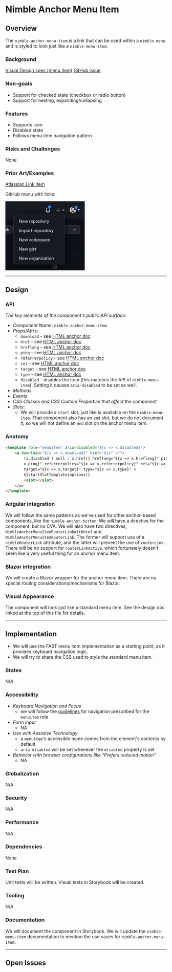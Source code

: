 # Nimble Anchor Menu Item

## Overview

The `nimble-anchor-menu-item` is a link that can be used within a `nimble-menu` and is styled to look just like a `nimble-menu-item`.

### Background

[Visual Design spec (menu item)](https://xd.adobe.com/view/33ffad4a-eb2c-4241-b8c5-ebfff1faf6f6-66ac/screen/c098395e-30f8-4bd4-b8c5-394326b59919)
[GitHub issue](https://github.com/ni/nimble/issues/1020)

### Non-goals

-   Support for checked state (checkbox or radio button)
-   Support for nesting, expanding/collapsing

### Features

-   Supports icon
-   Disabled state
-   Follows menu item navigation pattern

### Risks and Challenges

None

### Prior Art/Examples

[Atlassian Link item](https://atlassian.design/components/menu/link-item/examples)

GitHub menu with links:

![GitHub](github.png)

---

## Design

### API

_The key elements of the component's public API surface:_

-   _Component Name_: `nimble-anchor-menu-item`
-   _Props/Attrs_:
    -   `download` - see [HTML anchor doc](https://developer.mozilla.org/en-US/docs/Web/HTML/Element/a#attributes)
    -   `href` - see [HTML anchor doc](https://developer.mozilla.org/en-US/docs/Web/HTML/Element/a#attributes).
    -   `hreflang` - see [HTML anchor doc](https://developer.mozilla.org/en-US/docs/Web/HTML/Element/a#attributes)
    -   `ping` - see [HTML anchor doc](https://developer.mozilla.org/en-US/docs/Web/HTML/Element/a#attributes)
    -   `referrerpolicy` - see [HTML anchor doc](https://developer.mozilla.org/en-US/docs/Web/HTML/Element/a#attributes)
    -   `rel` - see [HTML anchor doc](https://developer.mozilla.org/en-US/docs/Web/HTML/Element/a#attributes)
    -   `target` - see [HTML anchor doc](https://developer.mozilla.org/en-US/docs/Web/HTML/Element/a#attributes)
    -   `type` - see [HTML anchor doc](https://developer.mozilla.org/en-US/docs/Web/HTML/Element/a#attributes)
    -   `disabled` - disables the item (this matches the API of `nimble-menu-item`). Setting it causes `aria-disabled` to be set as well.
-   _Methods_
-   _Events_
-   _CSS Classes and CSS Custom Properties that affect the component_
-   _Slots_:
    -   We will provide a `start` slot, just like is available on the `nimble-menu-item`. That component also has an `end` slot, but we do not document it, so we will not define an `end` slot on the anchor menu item.

### Anatomy

```html
<template role="menuitem" aria-disabled="${x => x.disabled}">
    <a download="${x => x.download}" href="${x" ="">
        (x.disabled ? null : x.href)} hreflang="${x => x.hreflang}" ping="${x =>
        x.ping}" referrerpolicy="${x => x.referrerpolicy}" rel="${x => x.rel}"
        target="${x => x.target}" type="${x => x.type}" >
        ${startSlotTemplate(options)}
        <slot></slot>
    </a>
</template>
```

### Angular integration

We will follow the same patterns as we've used for other anchor-based components, like the `nimble-anchor-button`. We will have a directive for the component, but no CVA. We will also have two directives, `NimbleAnchorMenuItemRouterLinkWithHref` and `NimbleAnchorMenuItemRouterLink`. The former will support use of a `nimbleRouterLink` attribute, and the latter will prevent the use of `routerLink`. There will be no support for `routerLinkActive`, which fortunately doesn't seem like a very useful thing for an anchor menu item.

### Blazor integration

We will create a Blazor wrapper for the anchor menu item. There are no special routing considerations/mechanisms for Blazor.

### Visual Appearance

The component will look just like a standard menu item. See the design doc linked at the top of this file for details.

---

## Implementation

-   We will use the FAST menu item implementation as a starting point, as it provides keyboard navigation logic.
-   We will try to share the CSS used to style the standard menu item.

### States

N/A

### Accessibility

-   _Keyboard Navigation and Focus_
    -   we will follow the [guidelines](https://developer.mozilla.org/en-US/docs/Web/Accessibility/ARIA/Roles/menuitem_role#keyboard_interactions) for navigation prescribed for the `menuitem` role
-   _Form Input_
    -   NA
-   _Use with Assistive Technology_
    -   a `menuitem`'s accessible name comes from the element's contents by default
    -   `aria-disabled` will be set whenever the `disabled` property is set
-   _Behavior with browser configurations like "Prefers reduced motion"_
    -   NA

### Globalization

N/A

### Security

N/A

### Performance

N/A

### Dependencies

None

### Test Plan

Unit tests will be written. Visual tests in Storybook will be created.

### Tooling

N/A

### Documentation

We will document the component in Storybook. We will update the `nimble-menu-item` documentation to mention the use cases for `nimble-anchor-menu-item`.

---

## Open Issues

